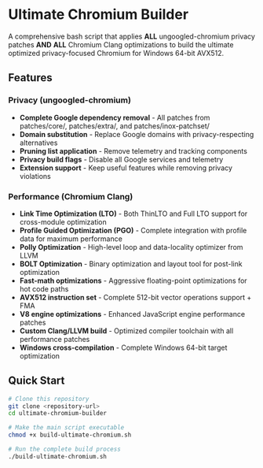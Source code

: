 # Ultimate Chromium Builder

A comprehensive bash script that applies **ALL** ungoogled-chromium privacy patches **AND** **ALL** Chromium Clang optimizations to build the ultimate optimized privacy-focused Chromium for Windows 64-bit AVX512.

## Features

### Privacy (ungoogled-chromium)
- **Complete Google dependency removal** - All patches from patches/core/, patches/extra/, and patches/inox-patchset/
- **Domain substitution** - Replace Google domains with privacy-respecting alternatives  
- **Pruning list application** - Remove telemetry and tracking components
- **Privacy build flags** - Disable all Google services and telemetry
- **Extension support** - Keep useful features while removing privacy violations

### Performance (Chromium Clang)
- **Link Time Optimization (LTO)** - Both ThinLTO and Full LTO support for cross-module optimization
- **Profile Guided Optimization (PGO)** - Complete integration with profile data for maximum performance
- **Polly Optimization** - High-level loop and data-locality optimizer from LLVM
- **BOLT Optimization** - Binary optimization and layout tool for post-link optimization
- **Fast-math optimizations** - Aggressive floating-point optimizations for hot code paths
- **AVX512 instruction set** - Complete 512-bit vector operations support + FMA
- **V8 engine optimizations** - Enhanced JavaScript engine performance patches
- **Custom Clang/LLVM build** - Optimized compiler toolchain with all performance patches
- **Windows cross-compilation** - Complete Windows 64-bit target optimization

## Quick Start

```bash
# Clone this repository
git clone <repository-url>
cd ultimate-chromium-builder

# Make the main script executable
chmod +x build-ultimate-chromium.sh

# Run the complete build process
./build-ultimate-chromium.sh
